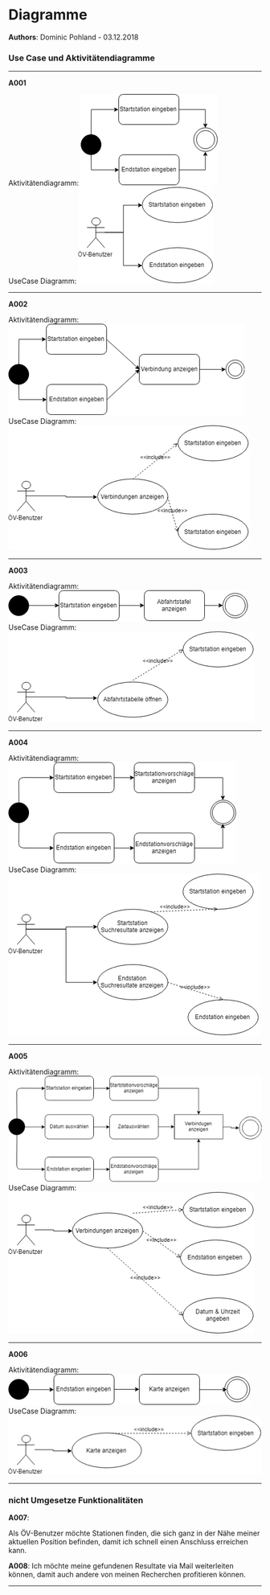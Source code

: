 # Diagramme
**Authors**: Dominic Pohland - 03.12.2018

### Use Case und Aktivitätendiagramme
---
**A001**

Aktivitätendiagramm:
![](https://github.com/EDGZTNSR/modul-318-student/raw/master/doc/A001Activitydiagram.png "A001")<br>
UseCase Diagramm:
![](https://github.com/EDGZTNSR/modul-318-student/raw/master/doc/A001UseCase.png "A001")

---

**A002**

Aktivitätendiagramm:
![](https://github.com/EDGZTNSR/modul-318-student/raw/master/doc/A002Activitydiagram.png "A002")<br>
UseCase Diagramm:
![](https://github.com/EDGZTNSR/modul-318-student/raw/master/doc/A002UseCase.png "A002")

---

**A003**

Aktivitätendiagramm:
![](https://github.com/EDGZTNSR/modul-318-student/raw/master/doc/A003Activitydiagram.png "A003")<br>
UseCase Diagramm:
![](https://github.com/EDGZTNSR/modul-318-student/raw/master/doc/A003UseCase.png "A003")

---

**A004**

Aktivitätendiagramm:
![](https://github.com/EDGZTNSR/modul-318-student/raw/master/doc/A004Activitydiagram.png "A004")<br>
UseCase Diagramm:
![](https://github.com/EDGZTNSR/modul-318-student/raw/master/doc/A004UseCase.png "A004")

---

**A005**

Aktivitätendiagramm:
![](https://github.com/EDGZTNSR/modul-318-student/raw/master/doc/A005Activitydiagram.png "A005")<br>
UseCase Diagramm:
![](https://github.com/EDGZTNSR/modul-318-student/raw/master/doc/A005UseCase.png "A005")

---

**A006**

Aktivitätendiagramm:
![](https://github.com/EDGZTNSR/modul-318-student/raw/master/doc/A006Activitydiagram.png "A006")<br>
UseCase Diagramm:
![](https://github.com/EDGZTNSR/modul-318-student/raw/master/doc/A006UseCase.png "A006")

---

### nicht Umgesetze Funktionalitäten

**A007**: 

Als ÖV-Benutzer möchte Stationen finden, die sich ganz in der Nähe meiner aktuellen Position befinden, damit ich schnell einen Anschluss erreichen kann.

**A008**: 
Ich möchte meine gefundenen Resultate via Mail weiterleiten können, damit auch andere von meinen Recherchen profitieren können.

---
